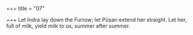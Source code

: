+++
title = "07"

+++
Let Indra lay down the Furrow; let Pūṣan extend her straight.
Let her, full of milk, yield milk to us, summer after summer.